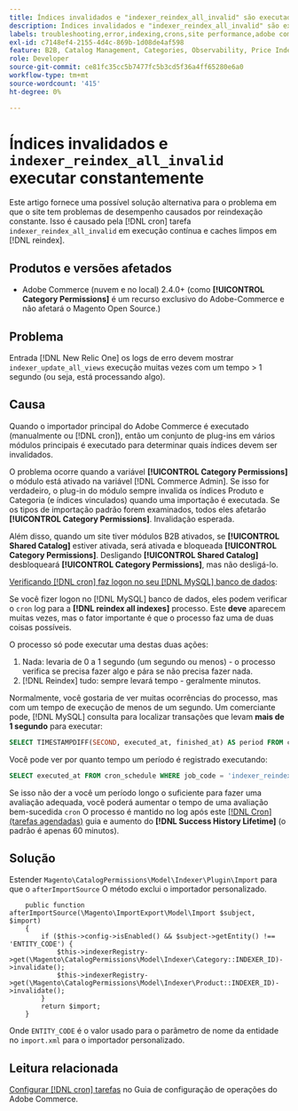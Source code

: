 ```yaml
---
title: Índices invalidados e "indexer_reindex_all_invalid" são executados constantemente
description: Índices invalidados e "indexer_reindex_all_invalid" são executados constantemente
labels: troubleshooting,error,indexing,crons,site performance,adobe commerce,magento,cron,indexer_reindex_all_invalid,SQL,MySQL,reindex
exl-id: c7148ef4-2155-4d4c-869b-1d08de4af598
feature: B2B, Catalog Management, Categories, Observability, Price Indexer
role: Developer
source-git-commit: ce81fc35cc5b7477fc5b3cd5f36a4ff65280e6a0
workflow-type: tm+mt
source-wordcount: '415'
ht-degree: 0%

---
```


# Índices invalidados e `indexer_reindex_all_invalid` executar constantemente

Este artigo fornece uma possível solução alternativa para o problema em que o site tem problemas de desempenho causados por reindexação constante. Isso é causado pela [!DNL cron] tarefa `indexer_reindex_all_invalid` em execução contínua e caches limpos em [!DNL reindex].

## Produtos e versões afetados

* Adobe Commerce (nuvem e no local) 2.4.0+ (como **[!UICONTROL Category Permissions]** é um recurso exclusivo do Adobe-Commerce e não afetará o Magento Open Source.)

## Problema

Entrada [!DNL New Relic One] os logs de erro devem mostrar `indexer_update_all_views` execução muitas vezes com um tempo > 1 segundo (ou seja, está processando algo).

## Causa

Quando o importador principal do Adobe Commerce é executado (manualmente ou [!DNL cron]), então um conjunto de plug-ins em vários módulos principais é executado para determinar quais índices devem ser invalidados.

O problema ocorre quando a variável **[!UICONTROL Category Permissions]** o módulo está ativado na variável [!DNL Commerce Admin]. Se isso for verdadeiro, o plug-in do módulo sempre invalida os índices Produto e Categoria (e índices vinculados) quando uma importação é executada. Se os tipos de importação padrão forem examinados, todos eles afetarão **[!UICONTROL Category Permissions]**. Invalidação esperada.

Além disso, quando um site tiver módulos B2B ativados, se **[!UICONTROL Shared Catalog]** estiver ativada, será ativada e bloqueada **[!UICONTROL Category Permissions]**. Desligando **[!UICONTROL Shared Catalog]** desbloqueará **[!UICONTROL Category Permissions]**, mas não desligá-lo.

<u>Verificando [!DNL cron] faz logon no seu [!DNL MySQL] banco de dados</u>:

Se você fizer logon no [!DNL MySQL] banco de dados, eles podem verificar o `cron` log para a **[!DNL reindex all indexes]** processo.
Este **deve** aparecem muitas vezes, mas o fator importante é que o processo faz uma de duas coisas possíveis.

O processo só pode executar uma destas duas ações:

1. Nada: levaria de 0 a 1 segundo (um segundo ou menos) - o processo verifica se precisa fazer algo e pára se não precisa fazer nada.
1. [!DNL Reindex] tudo: sempre levará tempo - geralmente minutos.

Normalmente, você gostaria de ver muitas ocorrências do processo, mas com um tempo de execução de menos de um segundo.
Um comerciante pode, [!DNL MySQL] consulta para localizar transações que levam **mais de 1 segundo** para executar:

```sql
SELECT TIMESTAMPDIFF(SECOND, executed_at, finished_at) AS period FROM cron_schedule WHERE job_code = 'indexer_reindex_all_invalid' HAVING period > 1
```

Você pode ver por quanto tempo um período é registrado executando:

```sql
SELECT executed_at FROM cron_schedule WHERE job_code = 'indexer_reindex_all_invalid' AND executed_at IS NOT NULL ORDER BY executed_at ASC LIMIT 1;
```

Se isso não der a você um período longo o suficiente para fazer uma avaliação adequada, você poderá aumentar o tempo de uma avaliação bem-sucedida `cron` O processo é mantido no log após este [[!DNL Cron] (tarefas agendadas)](https://experienceleague.adobe.com/docs/commerce-admin/systems/tools/cron.html) guia e aumento do **[!DNL Success History Lifetime]** (o padrão é apenas 60 minutos).


## Solução

Estender `Magento\CatalogPermissions\Model\Indexer\Plugin\Import` para que o `afterImportSource` O método exclui o importador personalizado.

```
    public function afterImportSource(\Magento\ImportExport\Model\Import $subject, $import)
    {
        if ($this->config->isEnabled() && $subject->getEntity() !== 'ENTITY_CODE') {
            $this->indexerRegistry->get(\Magento\CatalogPermissions\Model\Indexer\Category::INDEXER_ID)->invalidate();
            $this->indexerRegistry->get(\Magento\CatalogPermissions\Model\Indexer\Product::INDEXER_ID)->invalidate();
        }
        return $import;
    }
```

Onde `ENTITY_CODE` é o valor usado para o parâmetro de nome da entidade no `import.xml` para o importador personalizado.

## Leitura relacionada

[Configurar [!DNL cron] tarefas](https://experienceleague.adobe.com/docs/commerce-operations/configuration-guide/cli/configure-cron-jobs.html) no Guia de configuração de operações do Adobe Commerce.
